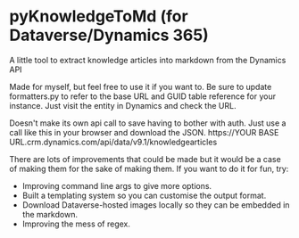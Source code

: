 # pyKnowledgeToMd (for Dataverse/Dynamics 365)
 A little tool to extract knowledge articles into markdown from the Dynamics API

Made for myself, but feel free to use it if you want to. Be sure to update formatters.py to refer to the base URL and GUID table reference for your instance. Just visit the entity in Dynamics and check the URL.

Doesn't make its own api call to save having to bother with auth. Just use a call like this in your browser and download the JSON.
https://YOUR BASE URL.crm.dynamics.com/api/data/v9.1/knowledgearticles

There are lots of improvements that could be made but it would be a case of making them for the sake of making them. If you want to do it for fun, try:
- Improving command line args to give more options.
- Built a templating system so you can customise the output format.
- Download Dataverse-hosted images locally so they can be embedded in the markdown.
- Improving the mess of regex.